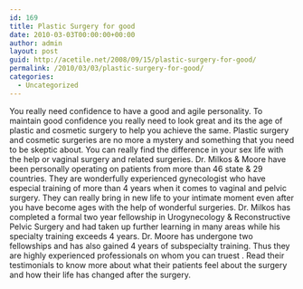 ```yaml
---
id: 169
title: Plastic Surgery for good
date: 2010-03-03T00:00:00+00:00
author: admin
layout: post
guid: http://acetile.net/2008/09/15/plastic-surgery-for-good/
permalink: /2010/03/03/plastic-surgery-for-good/
categories:
  - Uncategorized
---
```

You really need confidence to have a good and agile personality. To maintain good confidence you really need to look great and its the age of plastic and cosmetic surgery to help you achieve the same. Plastic surgery and cosmetic surgeries are no more a mystery and something that you need to be skeptic about. You can really find the difference in your sex life with the help or vaginal surgery and related surgeries. Dr. Milkos & Moore have been personally operating on patients from more than 46 state & 29 countries. They are wonderfully experienced gynecologist who have especial training of more than 4 years when it comes to vaginal and pelvic surgery. They can really bring in new life to your intimate moment even after you have become ages with the help of wonderful surgeries. Dr. Milkos has completed a formal two year fellowship in Urogynecology & Reconstructive Pelvic Surgery and had taken up further learning in many areas while his specialty training exceeds 4 years. Dr. Moore has undergone two fellowships and has also gained 4 years of subspecialty training. Thus they are highly experienced professionals on whom you can truest . Read their testimonials to know more about what their patients feel about the surgery and how their life has changed after the surgery.
